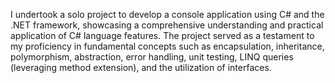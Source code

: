 I undertook a solo project to develop a console application using
C# and the .NET framework, showcasing a comprehensive understanding and practical application of C# language
features. The project served as a testament to my proficiency in
fundamental concepts such as encapsulation, inheritance, polymorphism, abstraction, error handling, unit testing, LINQ
queries (leveraging method extension), and the utilization of
interfaces.
